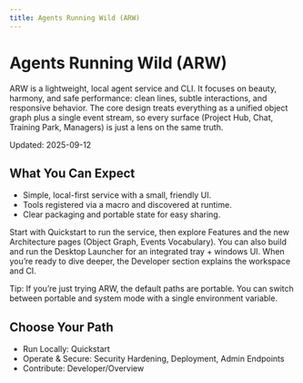 ```yaml
---
title: Agents Running Wild (ARW)
---
```


# Agents Running Wild (ARW)

ARW is a lightweight, local agent service and CLI. It focuses on beauty, harmony, and safe performance: clean lines, subtle interactions, and responsive behavior. The core design treats everything as a unified object graph plus a single event stream, so every surface (Project Hub, Chat, Training Park, Managers) is just a lens on the same truth.

Updated: 2025-09-12

## What You Can Expect
- Simple, local-first service with a small, friendly UI.
- Tools registered via a macro and discovered at runtime.
- Clear packaging and portable state for easy sharing.

Start with Quickstart to run the service, then explore Features and the new Architecture pages (Object Graph, Events Vocabulary). You can also build and run the Desktop Launcher for an integrated tray + windows UI. When you’re ready to dive deeper, the Developer section explains the workspace and CI.

Tip: If you’re just trying ARW, the default paths are portable. You can switch between portable and system mode with a single environment variable.

## Choose Your Path

- Run Locally: Quickstart
- Operate & Secure: Security Hardening, Deployment, Admin Endpoints
- Contribute: Developer/Overview
